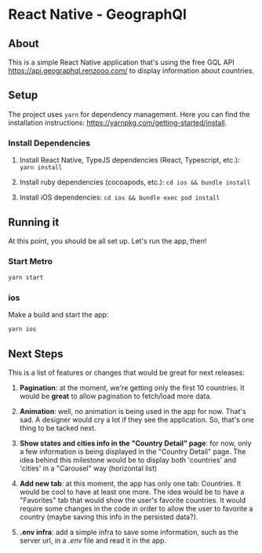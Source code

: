 # React Native - GeographQl

## About

This is a simple React Native application that's using the free GQL API https://api.geographql.renzooo.com/ to display information about countries.

## Setup

The project uses `yarn` for dependency management. Here you can find the installation instructions: https://yarnpkg.com/getting-started/install.

### Install Dependencies

1. Install React Native, TypeJS dependencies (React, Typescript, etc.):
  `yarn install`

2. Install ruby dependencies (cocoapods, etc.):
  `cd ios && bundle install`

3. Install iOS dependencies:
  `cd ios && bundle exec pod install`

## Running it

At this point, you should be all set up. Let's run the app, then!

### Start Metro

```bash
yarn start
```

### ios

Make a build and start the app:
```bash
yarn ios
```

## Next Steps

This is a list of features or changes that would be great for next releases:

1. **Pagination**: at the moment, we're getting only the first 10 countries. It would be **great** to allow pagination to fetch/load more data.

2. **Animation**: well, no animation is being used in the app for now. That's sad. A designer would cry a lot if they see the application. So, that's one thing to be tacked next.

3.  **Show states and cities info in the "Country Detail" page**: for now, only a few information is being displayed in the "Country Detail" page. The idea behind this milestone would be to display both 'countries' and 'cities' in a "Carousel" way (horizontal list)

4. **Add new tab**: at this moment, the app has only one tab: Countries. It would be cool to have at least one more. The idea would be to have a "Favorites" tab that would show the user's favorite countries. It would require some changes in the code in order to allow the user to favorite a country (maybe saving this info in the persisted data?).

5. **.env infra**: add a simple infra to save some information, such as the server url, in a *.env* file and read it in the app.